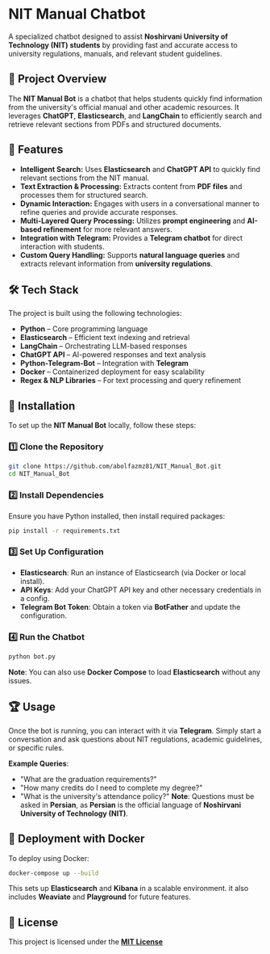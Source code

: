 # NIT Manual Chatbot

A specialized chatbot designed to assist **Noshirvani University of Technology (NIT) students** by providing fast and accurate access to university regulations, manuals, and relevant student guidelines.

## 📌 Project Overview

The **NIT Manual Bot** is a chatbot that helps students quickly find information from the university's official manual and other academic resources. It leverages **ChatGPT**, **Elasticsearch**, and **LangChain** to efficiently search and retrieve relevant sections from PDFs and structured documents.

## 🚀 Features

- **Intelligent Search:** Uses **Elasticsearch** and **ChatGPT API** to quickly find relevant sections from the NIT manual.
- **Text Extraction & Processing:** Extracts content from **PDF files** and processes them for structured search.
- **Dynamic Interaction:** Engages with users in a conversational manner to refine queries and provide accurate responses.
- **Multi-Layered Query Processing:** Utilizes **prompt engineering** and **AI-based refinement** for more relevant answers.
- **Integration with Telegram:** Provides a **Telegram chatbot** for direct interaction with students.
- **Custom Query Handling:** Supports **natural language queries** and extracts relevant information from **university regulations**.

## 🛠️ Tech Stack

The project is built using the following technologies:

- **Python** – Core programming language
- **Elasticsearch** – Efficient text indexing and retrieval
- **LangChain** – Orchestrating LLM-based responses
- **ChatGPT API** – AI-powered responses and text analysis
- **Python-Telegram-Bot** – Integration with **Telegram**
- **Docker** – Containerized deployment for easy scalability
- **Regex & NLP Libraries** – For text processing and query refinement

## 📂 Installation

To set up the **NIT Manual Bot** locally, follow these steps:

### **1️⃣ Clone the Repository**
  ```bash
  git clone https://github.com/abolfazmz81/NIT_Manual_Bot.git
  cd NIT_Manual_Bot
  ```

### 2️⃣ Install Dependencies
  Ensure you have Python installed, then install required packages:
  ```bash
  pip install -r requirements.txt
  ```

### 3️⃣ Set Up Configuration
- **Elasticsearch**: Run an instance of Elasticsearch (via Docker or local install).
- **API Keys**: Add your ChatGPT API key and other necessary credentials in a config.
- **Telegram Bot Token**: Obtain a token via **BotFather** and update the configuration.

### 4️⃣ Run the Chatbot
```bash
python bot.py
```
**Note**: You can also use **Docker Compose** to load **Elasticsearch** without any issues.

## 🏆 Usage
Once the bot is running, you can interact with it via **Telegram**. Simply start a conversation and ask questions about NIT regulations, academic guidelines, or specific rules.

**Example Queries**:
- "What are the graduation requirements?"
- "How many credits do I need to complete my degree?"
- "What is the university's attendance policy?"
**Note**: Questions must be asked in **Persian**, as **Persian** is the official language of **Noshirvani University of Technology (NIT)**.

## 🔧 Deployment with Docker
To deploy using Docker:
```bash
docker-compose up --build
```

This sets up **Elasticsearch** and **Kibana** in a scalable environment. it also includes **Weaviate** and **Playground** for future features.

## 📜 License
This project is licensed under the [**MIT License**](./LICENSE)
